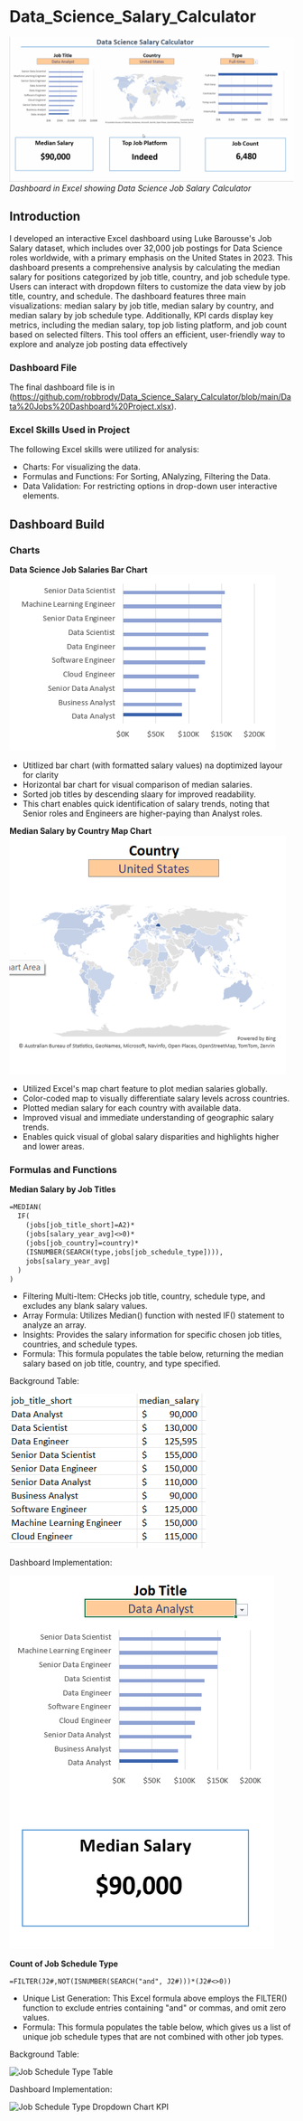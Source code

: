 # Data_Science_Salary_Calculator

![Data Science Salary Calculator](https://github.com/robbrody/Data_Science_Salary_Calculator/blob/main/DS_Salary_Calculator.gif)*Dashboard in Excel showing Data Science Job Salary Calculator*

## Introduction
I developed an interactive Excel dashboard using Luke Barousse's Job Salary dataset, which includes over 32,000 job postings for Data Science roles worldwide, with a primary emphasis on the United States in 2023. This dashboard presents a comprehensive analysis by calculating the median salary for positions categorized by job title, country, and job schedule type. Users can interact with dropdown filters to customize the data view by job title, country, and schedule. The dashboard features three main visualizations: median salary by job title, median salary by country, and median salary by job schedule type. Additionally, KPI cards display key metrics, including the median salary, top job listing platform, and job count based on selected filters. This tool offers an efficient, user-friendly way to explore and analyze job posting data effectively

### Dashboard File

The final dashboard file is in (https://github.com/robbrody/Data_Science_Salary_Calculator/blob/main/Data%20Jobs%20Dashboard%20Project.xlsx).

### Excel Skills Used in Project

The following Excel skills were utilized for analysis:
* Charts: For visualizing the data.
* Formulas and Functions: For Sorting, ANalyzing, Filtering the Data.
* Data Validation: For restricting options in drop-down user interactive elements.

## Dashboard Build

### Charts

**Data Science Job Salaries Bar Chart**
![Job Title Salaries Bar Chart](https://github.com/robbrody/Data_Science_Salary_Calculator/blob/main/job_title_graph.png)

* Utitlized bar chart (with formatted salary values) na doptimized layour for clarity
* Horizontal bar chart for visual comparison of median salaries.
* Sorted job titles by descending slaary for improved readability.
* This chart enables quick identification of salary trends, noting that Senior roles and Engineers are higher-paying than Analyst roles.

**Median Salary by Country Map Chart**
![Map Chart of Median Salaries](https://github.com/robbrody/Data_Science_Salary_Calculator/blob/main/Country_graph_dropdown.png)

* Utilized Excel's map chart feature to plot median salaries globally.
* Color-coded map to visually differentiate salary levels across countries.
* Plotted median salary for each country with available data.
* Improved visual and immediate understanding of geographic salary trends.
* Enables quick visual of global salary disparities and highlights higher and lower areas.

### Formulas and Functions

**Median Salary by Job Titles**
``` excel
=MEDIAN(
  IF(
    (jobs[job_title_short]=A2)*
    (jobs[salary_year_avg]<>0)*
    (jobs[job_country]=country)*
    (ISNUMBER(SEARCH(type,jobs[job_schedule_type]))),
    jobs[salary_year_avg]
  )
)
```
* Filtering Multi-Item: CHecks job title, country, schedule type, and excludes any blank salary values.
* Array Formula: Utilizes Median() function with nested IF() statement to analyze an array.
* Insights: Provides the salary information for specific chosen job titles, countries, and schedule types.
* Formula: This formula populates the table below, returning the median salary based on job title, country, and type specified.

Background Table:

![Job Title Median Salary Table](https://github.com/robbrody/Data_Science_Salary_Calculator/blob/main/Job-title_table.png)  

Dashboard Implementation:

![Dashboard Image with Dropdown, Chart, and KPI](https://github.com/robbrody/Data_Science_Salary_Calculator/blob/main/job_title_dd_kpi.png)

**Count of Job Schedule Type**

``` excel
=FILTER(J2#,NOT(ISNUMBER(SEARCH("and", J2#)))*(J2#<>0))
```
* Unique List Generation: This Excel formula above employs the FILTER() function to exclude entries containing "and" or commas, and omit zero values.
* Formula: This formula populates the table below, which gives us a list of unique job schedule types that are not combined with other job types.

Background Table:

![Job Schedule Type Table]()

Dashboard Implementation:

![Job Schedule Type Dropdown Chart KPI]()
